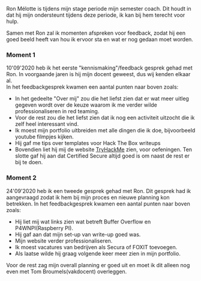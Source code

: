 Ron Mélotte is tijdens mijn stage periode mijn semester coach. Dit houdt in dat hij mijn ondersteunt tijdens deze periode, ik kan bij hem terecht voor hulp. 

Samen met Ron zal ik momenten afspreken voor feedback, zodat hij een goed beeld heeft van hou ik ervoor sta en wat er nog gedaan moet worden.

### Moment 1
10'09'2020 heb ik het eerste "kennismaking"/feedback gesprek gehad met Ron. In voorgaande jaren is hij mijn docent geweest, dus wij kenden elkaar al.<br>
In het feedbackgesprek kwamen een aantal punten naar boven zoals:<br>
- In het gedeelte "Over mij" zou die het liefst zien dat er wat meer uitleg gegeven wordt over de keuze waarom ik me verder wilde professionaliseren in red teaming.
- Voor de rest zou die het liefst zien dat ik nog een activiteit uitzocht die ik zelf heel interessant vind.
- Ik moest mijn portfolio uitbreiden met alle dingen die ik doe, bijvoorbeeld youtube filmpjes kijken.
- Hij gaf me tips over templates voor Hack The Box writeups
- Bovendien liet hij mij de website [TryHackMe](https://tryhackme.com/) zien, voor oefeningen. Ten slotte gaf hij aan dat Certified Secure altijd goed is om naast de rest er bij te doen.

### Moment 2
24'09'2020 heb ik een tweede gesprek gehad met Ron. Dit gesprek had ik aangevraagd zodat ik hem bij mijn proces en nieuwe planning kon betrekken.
In het feedbackgesprek kwamen een aantal punten naar boven zoals:<br>
- Hij liet mij wat links zien wat betreft Buffer Overflow en P4WNPI(Raspberry PI).
- Hij gaf aan dat mijn set-up van write-up goed was.
- Mijn website verder professionaliseren.
- Ik moest vacatures van bedrijven als Secura of FOXIT toevoegen.
- Als laatse wilde hij graag volgende keer meer zien in mijn portfolio.

Voor de rest zag mijn overall planning er goed uit en moet ik dit alleen nog even met Tom Broumels(vakdocent) overleggen.
